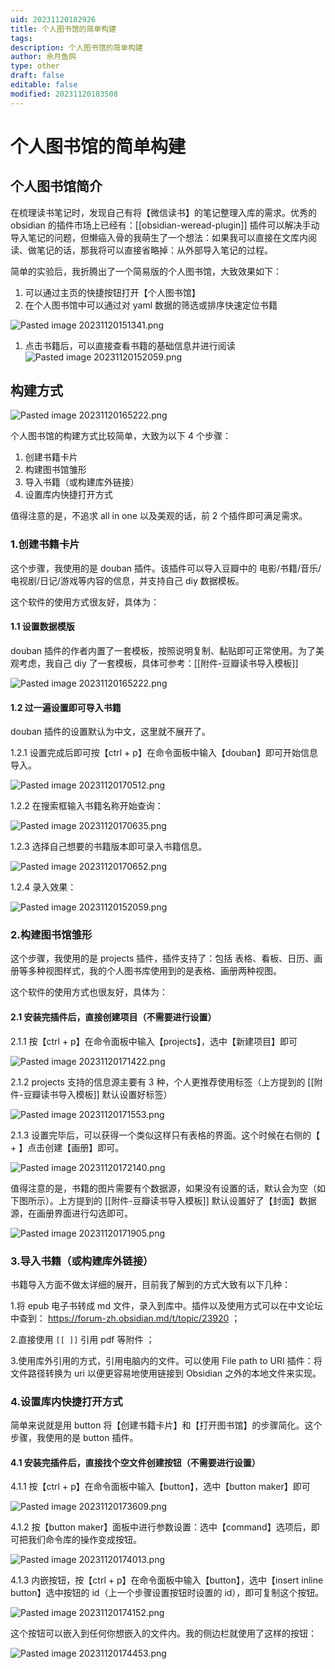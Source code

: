 ```yaml
---
uid: 20231120182926
title: 个人图书馆的简单构建
tags: 
description: 个人图书馆的简单构建
author: 余月鱼鸽
type: other
draft: false
editable: false
modified: 20231120183508
---
```


# 个人图书馆的简单构建

## 个人图书馆简介

在梳理读书笔记时，发现自己有将【微信读书】的笔记整理入库的需求。优秀的 obsidian 的插件市场上已经有：[[obsidian-weread-plugin]] 插件可以解决手动导入笔记的问题，但懒癌入骨的我萌生了一个想法：如果我可以直接在文库内阅读、做笔记的话，那我将可以直接省略掉：从外部导入笔记的过程。

简单的实验后，我折腾出了一个简易版的个人图书馆，大致效果如下：

1. 可以通过主页的快捷按钮打开【个人图书馆】
2. 在个人图书馆中可以通过对 yaml 数据的筛选或排序快速定位书籍

![Pasted image 20231120151341.png](https://cdn.pkmer.cn/images/Pasted%20image%2020231120151341.png!pkmer)

1. 点击书籍后，可以直接查看书籍的基础信息并进行阅读
![Pasted image 20231120152059.png](https://cdn.pkmer.cn/images/Pasted%20image%2020231120152059.png!pkmer)

## 构建方式

![Pasted image 20231120165222.png](https://cdn.pkmer.cn/images/Pasted%20image%2020231120165222.png!pkmer)

个人图书馆的构建方式比较简单，大致为以下 4 个步骤：

1. 创建书籍卡片
2. 构建图书馆雏形
3. 导入书籍（或构建库外链接）
4. 设置库内快捷打开方式

值得注意的是，不追求 all in one 以及美观的话，前 2 个插件即可满足需求。

### 1.创建书籍卡片

这个步骤，我使用的是 douban 插件。该插件可以导入豆瓣中的 电影/书籍/音乐/电视剧/日记/游戏等内容的信息，并支持自己 diy 数据模板。

这个软件的使用方式很友好，具体为：

#### 1.1 设置数据模版

douban 插件的作者内置了一套模板，按照说明复制、黏贴即可正常使用。为了美观考虑，我自己 diy 了一套模板，具体可参考：[[附件-豆瓣读书导入模板]]

![Pasted image 20231120165222.png](https://cdn.pkmer.cn/images/Pasted%20image%2020231120165222.png!pkmer)

#### 1.2 过一遍设置即可导入书籍

douban 插件的设置默认为中文，这里就不展开了。

1.2.1 设置完成后即可按【ctrl + p】在命令面板中输入【douban】即可开始信息导入。

![Pasted image 20231120170512.png](https://cdn.pkmer.cn/images/Pasted%20image%2020231120170512.png!pkmer)

1.2.2 在搜索框输入书籍名称开始查询：

![Pasted image 20231120170635.png](https://cdn.pkmer.cn/images/Pasted%20image%2020231120170635.png!pkmer)

1.2.3 选择自己想要的书籍版本即可录入书籍信息。

![Pasted image 20231120170652.png](https://cdn.pkmer.cn/images/Pasted%20image%2020231120170652.png!pkmer)

1.2.4 录入效果：

![Pasted image 20231120152059.png](https://cdn.pkmer.cn/images/Pasted%20image%2020231120152059.png!pkmer)

### 2.构建图书馆雏形

这个步骤，我使用的是 projects 插件，插件支持了：包括 表格、看板、日历、画册等多种视图样式，我的个人图书库使用到的是表格、画册两种视图。

这个软件的使用方式也很友好，具体为：

#### 2.1 安装完插件后，直接创建项目（不需要进行设置）

2.1.1 按【ctrl + p】在命令面板中输入【projects】，选中【新建项目】即可

![Pasted image 20231120171422.png](https://cdn.pkmer.cn/images/Pasted%20image%2020231120171422.png!pkmer)

2.1.2 projects 支持的信息源主要有 3 种，个人更推荐使用标签（上方提到的 [[附件-豆瓣读书导入模板]] 默认设置好标签）

![Pasted image 20231120171553.png](https://cdn.pkmer.cn/images/Pasted%20image%2020231120171553.png!pkmer)

2.1.3 设置完毕后，可以获得一个类似这样只有表格的界面。这个时候在右侧的【 + 】点击创建【画册】即可。

![Pasted image 20231120172140.png](https://cdn.pkmer.cn/images/Pasted%20image%2020231120172140.png!pkmer)

值得注意的是，书籍的图片需要有个数据源，如果没有设置的话，默认会为空（如下图所示）。上方提到的 [[附件-豆瓣读书导入模板]] 默认设置好了【封面】数据源，在画册界面进行勾选即可。

![Pasted image 20231120171905.png](https://cdn.pkmer.cn/images/Pasted%20image%2020231120171905.png!pkmer)

### 3.导入书籍（或构建库外链接）

书籍导入方面不做太详细的展开，目前我了解到的方式大致有以下几种：

1.将 epub 电子书转成 md 文件，录入到库中。插件以及使用方式可以在中文论坛中查到： <https://forum-zh.obsidian.md/t/topic/23920> ；

2.直接使用 `[[ ]]` 引用 pdf 等附件 ；

3.使用库外引用的方式，引用电脑内的文件。可以使用 File path to URI 插件：将文件路径转换为 uri 以便更容易地使用链接到 Obsidian 之外的本地文件来实现。

### 4.设置库内快捷打开方式

简单来说就是用 button 将【创建书籍卡片】和【打开图书馆】的步骤简化。这个步骤，我使用的是 button 插件。

#### 4.1 安装完插件后，直接找个空文件创建按钮（不需要进行设置）

4.1.1 按【ctrl + p】在命令面板中输入【button】，选中【button maker】即可

![Pasted image 20231120173609.png](https://cdn.pkmer.cn/images/Pasted%20image%2020231120173609.png!pkmer)

4.1.2 按【button maker】面板中进行参数设置：选中【command】选项后，即可把我们命令库的操作变成按钮。

![Pasted image 20231120174013.png](https://cdn.pkmer.cn/images/Pasted%20image%2020231120174013.png!pkmer)

4.1.3 内嵌按钮，按【ctrl + p】在命令面板中输入【button】，选中【insert inline button】选中按钮的 id（上一个步骤设置按钮时设置的 id），即可复制这个按钮。

![Pasted image 20231120174152.png](https://cdn.pkmer.cn/images/Pasted%20image%2020231120174152.png!pkmer)

这个按钮可以嵌入到任何你想嵌入的文件内。我的侧边栏就使用了这样的按钮：

![Pasted image 20231120174453.png](https://cdn.pkmer.cn/images/Pasted%20image%2020231120174453.png!pkmer)
